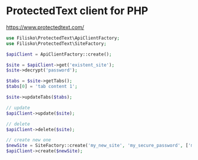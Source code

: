 # ProtectedText client for PHP

https://www.protectedtext.com/

<!-- ![ProtectedText flow](https://www.protectedtext.com/img/logo.png) -->

```php
use Filisko\ProtectedText\ApiClientFactory;
use Filisko\ProtectedText\SiteFactory;

$apiClient = ApiClientFactory::create();

$site = $apiClient->get('existent_site');
$site->decrypt('password');

$tabs = $site->getTabs();
$tabs[0] = 'tab content 1';

$site->updateTabs($tabs);

// update
$apiClient->update($site);

// delete
$apiClient->delete($site);

// create new one
$newSite = SiteFactory::create('my_new_site', 'my_secure_password', ['my first tab content']);
$apiClient->create($newSite);
```
